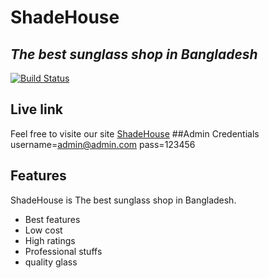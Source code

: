 # ShadeHouse
## _The best sunglass shop in Bangladesh_



[![Build Status](https://travis-ci.org/joemccann/dillinger.svg?branch=master)](https://travis-ci.org/joemccann/dillinger)
## Live link

Feel free to visite our site [ShadeHouse](https://shadehouse-d69c2.web.app/)
##Admin Credentials
username=admin@admin.com
pass=123456
## Features
ShadeHouse is The best sunglass shop in Bangladesh.

- Best features 
- Low cost
- High ratings
- Professional stuffs
- quality glass
